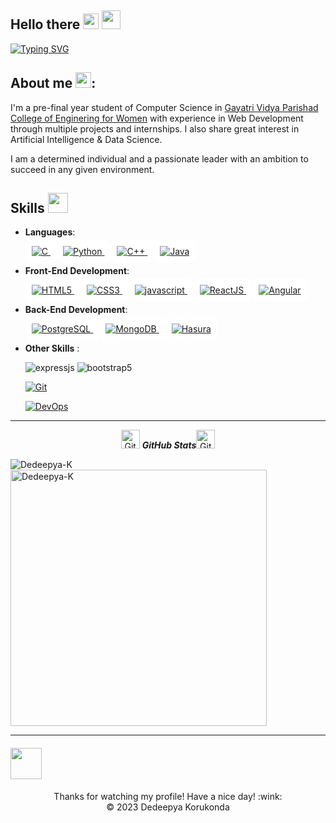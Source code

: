 ## Hello there <img src="https://em-content.zobj.net/source/microsoft-teams/363/waving-hand_1f44b.png" width="25">  <img src="https://media.giphy.com/media/ObNTw8Uzwy6KQ/giphy.gif" width="30px">

[![Typing SVG](https://readme-typing-svg.herokuapp.com?color=%2327B026&size=20&center=true&lines=Welcome+to+my+Github+Profile;I+am+Dedeepya++Korukonda)](https://git.io/typing-svg)
## About me <img src="https://em-content.zobj.net/source/microsoft-teams/363/woman-raising-hand_1f64b-200d-2640-fe0f.png" width="25">:
I'm a pre-final year student of Computer Science in [Gayatri Vidya Parishad College of Enginering for Women](http://www.gvpcew.ac.in/) with experience in Web Development
through multiple projects and internships. I also share great interest in Artificial Intelligence & Data Science. 

I am a determined individual and a passionate leader with an ambition to succeed in any given environment.

<h2> Skills <img src = "https://media2.giphy.com/media/QssGEmpkyEOhBCb7e1/giphy.gif?cid=ecf05e47a0n3gi1bfqntqmob8g9aid1oyj2wr3ds3mg700bl&rid=giphy.gif" width = 32px> </h2>
  
  <p align="center">

    
- **Languages**:

    <a class="skill_tag" style="background-color:white; padding:10px; border-radius:10px" href="https://devdocs.io/c/" target="_blank" >
     <img
         src="https://img.shields.io/badge/C%20-%2300599C.svg?style=for-the-badge&logo=c%2B%2B&logoColor=white"
         alt="C"
     />
    </a>

    <a class="skill_tag" style="background-color:white; padding:10px; border-radius:10px" href="https://www.python.org/doc/" target="_blank" >
     <img
         src="https://img.shields.io/badge/Python%20-%2314354C.svg?style=for-the-badge&logo=python&logoColor=white"
         alt="Python"
     />
    </a>

    <a class="skill_tag" style="background-color:white; padding:10px; border-radius:10px" href="https://isocpp.org/std/the-standard" target="_blank" >
     <img
         src="https://img.shields.io/badge/C++%20-%2300599C.svg?style=for-the-badge&logo=c%2B%2B&logoColor=white"
         alt="C++"
     />
    </a>

    <a class="skill_tag" style="background-color:white; padding:10px; border-radius:10px" href="https://dev.java/" target="_blank" >
     <img
         src="https://img.shields.io/badge/Java-ED8B00?style=for-the-badge&logo=java&logoColor=white"
         alt="Java"
     />
    </a>
    

  
- **Front-End Development**:

  <a class="skill_tag" style="background-color:white; padding:10px; border-radius:10px" href="https://developer.mozilla.org/en-US/docs/Glossary/HTML5" target="_blank" >
     <img
         src="https://img.shields.io/badge/HTML5%20-%23E34F26.svg?style=for-the-badge&logo=html5&logoColor=white"
         alt="HTML5"
     />
  </a>
  
  <a class="skill_tag" style="background-color:white; padding:10px; border-radius:10px" href="https://developer.mozilla.org/en-US/docs/Web/CSS" target="_blank" >
     <img
         src="https://img.shields.io/badge/CSS%20-%231572B6.svg?style=for-the-badge&logo=css3&logoColor=white"
         alt="CSS3"
     />
  </a>

  <a class="skill_tag" style="background-color:white; padding:10px; border-radius:10px" href="https://developer.mozilla.org/en-US/docs/Web/JavaScript" target="_blank" >
     <img
         src="https://img.shields.io/badge/JavaScript%20-%23F7DF1E.svg?style=for-the-badge&logo=javascript&logoColor=black"
         alt="javascript"
     />
  </a> 
  <a class="skill_tag" style="background-color:white; padding:10px; border-radius:10px" href="https://legacy.reactjs.org/docs/getting-started.html" target="_blank" >
     <img
         src="https://img.shields.io/badge/ReactJS-%23FFFFFF.svg?style=for-the-badge&logo=data:image/svg+xml;base64,PHN2ZyB4bWxucz0iaHR0cDovL3d3dy53My5vcmcvMjAwMC9zdmciIHZpZXdCb3g9Ii0xMS41IC0xMC4yMzE3NCAyMyAyMC40NjM0OCI+CiAgPHRpdGxlPlJlYWN0IExvZ288L3RpdGxlPgogIDxjaXJjbGUgY3g9IjAiIGN5PSIwIiByPSIyLjA1IiBmaWxsPSIjNjFkYWZiIi8+CiAgPGcgc3Ryb2tlPSIjNjFkYWZiIiBzdHJva2Utd2lkdGg9IjEiIGZpbGw9Im5vbmUiPgogICAgPGVsbGlwc2Ugcng9IjExIiByeT0iNC4yIi8+CiAgICA8ZWxsaXBzZSByeD0iMTEiIHJ5PSI0LjIiIHRyYW5zZm9ybT0icm90YXRlKDYwKSIvPgogICAgPGVsbGlwc2Ugcng9IjExIiByeT0iNC4yIiB0cmFuc2Zvcm09InJvdGF0ZSgxMjApIi8+CiAgPC9nPgo8L3N2Zz4K&logoColor=blue"
         alt="ReactJS"
     />
  </a> 
  <a class="skill_tag" style="background-color:white; padding:10px; border-radius:10px" href="https://angular.io/docs" target="_blank" >
     <img
         src="https://img.shields.io/badge/Angular%20-%23DD0031.svg?style=for-the-badge&logo=angular&logoColor=white"
         alt="Angular"
     />
  </a> 


- **Back-End Development**:

  <a class="skill_tag" style="background-color:white; padding:10px; border-radius:10px" href="https://www.postgresql.org/docs/" target="_blank" >
     <img
         src="https://img.shields.io/badge/PostgreSQL%20-%23336791.svg?style=for-the-badge&logo=postgresql&logoColor=white"
         alt="PostgreSQL"
     />
  </a> 

  <a class="skill_tag" style="background-color:white; padding:10px; border-radius:10px" href="https://www.mongodb.com/docs/" target="_blank" >
     <img
         src="https://img.shields.io/badge/MongoDB%20-%2347A248.svg?style=for-the-badge&logo=mongodb&logoColor=white"
         alt="MongoDB"
     />
  </a> 
  <a class="skill_tag" style="background-color:white; padding:10px; border-radius:10px" href="https://hasura.io/" target="_blank" >
     <img
         src="https://img.shields.io/badge/Hasura%20-%23ADD8E6.svg?style=for-the-badge&logo=hasura&logoColor=white"
         alt="Hasura"
     />
  </a> 



- **Other Skills** :
  
  <img src = "https://img.shields.io/badge/express.js-%23404d59.svg?style=for-the-badge&logo=express&logoColor=%2361DAFB" alt = "expressjs" />
  <img src = "https://img.shields.io/badge/bootstrap-%23563D7C.svg?style=for-the-badge&logo=bootstrap&logoColor=white" alt = "bootstrap5" />
  
  [![Git](https://img.shields.io/badge/Git%20-%23F05032.svg?style=for-the-badge&logo=git&logoColor=white)](https://git-scm.com/)

  [![DevOps](https://img.shields.io/badge/DevOps%20-%2300C4B4.svg?style=for-the-badge&logo=devops&logoColor=white)](https://en.wikipedia.org/wiki/DevOps)


<hr>
  <p align="center">
 <img src="https://media.giphy.com/media/8UHRm5oY4k4FDxq5QG/giphy.gif" width="30px" alt="GitHub-Status"/>&nbsp;<i><b>GitHub Stats</b></i><img src="https://media.giphy.com/media/8UHRm5oY4k4FDxq5QG/giphy.gif" width="30px" alt="GitHub-Status"/></p>
<p><img align="left" src="https://github-readme-stats.vercel.app/api/top-langs?username=Dedeepya-K&show_icons=true&locale=en&layout=compact" alt="Dedeepya-K" /></p>

<p>&nbsp;<img align="center" src="https://github-readme-stats.vercel.app/api?username=Dedeepya-K&show_icons=true&locale=en" alt="Dedeepya-K" width="410" /></p>

<hr>

#### <img src='https://em-content.zobj.net/source/microsoft-teams/363/handshake_1f91d.png' width="50px" height="50px"> 

<div align="center">
   Thanks for watching my profile! Have a nice day! :wink: <br/>
  &copy; 2023 Dedeepya Korukonda
</div>

  



<!--**Dedeepya-K/Dedeepya-K** is a ✨ _special_ ✨ repository because its `README.md` (this file) appears on your GitHub profile.

Here are some ideas to get you started:

- 🔭 I’m currently working on ...
- 🌱 I’m currently learning ...
- 👯 I’m looking to collaborate on ...
- 🤔 I’m looking for help with ...
- 💬 Ask me about ...
- 📫 How to reach me: ...
- 😄 Pronouns: ...
- ⚡ Fun fact: ...-->

